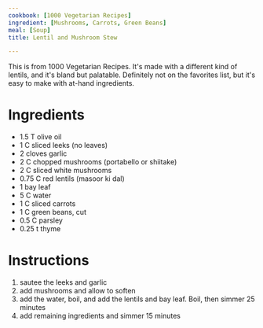 ```yaml
---
cookbook: [1000 Vegetarian Recipes]
ingredient: [Mushrooms, Carrots, Green Beans]
meal: [Soup]
title: Lentil and Mushroom Stew

---
```

This is from 1000 Vegetarian Recipes.  It's made with a different kind of lentils, and it's bland but palatable.  Definitely not on the favorites list, but it's easy to make with at-hand ingredients.

# Ingredients

* 1.5 T olive oil
* 1 C sliced leeks (no leaves)
* 2 cloves garlic
* 2 C chopped mushrooms (portabello or shiitake)
* 2 C sliced white mushrooms
* 0.75 C red lentils (masoor ki dal)
* 1 bay leaf
* 5 C water
* 1 C sliced carrots
* 1 C green beans, cut
* 0.5 C parsley
* 0.25 t thyme

# Instructions

 1. sautee the leeks and garlic
 1. add mushrooms and allow to soften
 1. add the water, boil, and add the lentils and bay leaf.  Boil, then simmer 25 minutes
 1. add remaining ingredients and simmer 15 minutes

